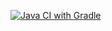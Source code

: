 [![Java CI with Gradle](https://github.com/Vlad-Atlas/patterns1/actions/workflows/gradle-publish.yml/badge.svg)](https://github.com/Vlad-Atlas/patterns1/actions/workflows/gradle-publish.yml)